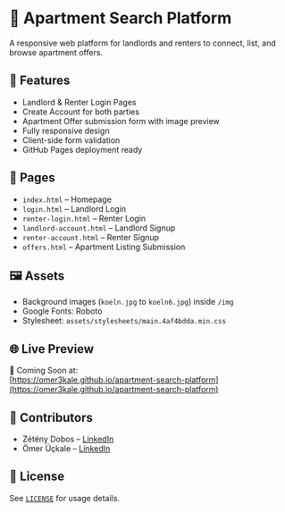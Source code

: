 # 🏢 Apartment Search Platform

A responsive web platform for landlords and renters to connect, list, and browse apartment offers.

## 🚀 Features

- Landlord & Renter Login Pages
- Create Account for both parties
- Apartment Offer submission form with image preview
- Fully responsive design
- Client-side form validation
- GitHub Pages deployment ready

## 📁 Pages

- `index.html` – Homepage
- `login.html` – Landlord Login
- `renter-login.html` – Renter Login
- `landlord-account.html` – Landlord Signup
- `renter-account.html` – Renter Signup
- `offers.html` – Apartment Listing Submission

## 🖼️ Assets

- Background images (`koeln.jpg` to `koeln6.jpg`) inside `/img`
- Google Fonts: Roboto
- Stylesheet: `assets/stylesheets/main.4af4bdda.min.css`

## 🌐 Live Preview

🚧 Coming Soon at:  
[https://omer3kale.github.io/apartment-search-platform](https://omer3kale.github.io/apartment-search-platform)

## 🤝 Contributors

- Zétény Dobos – [LinkedIn](https://www.linkedin.com/in/z%C3%A9t%C3%A9ny-dobos/)
- Ömer Üçkale – [LinkedIn](https://www.linkedin.com/in/%C3%B6mer-%C3%BC%C3%A7kale-482787202/)

## 📄 License

See [`LICENSE`](./LICENSE) for usage details.
